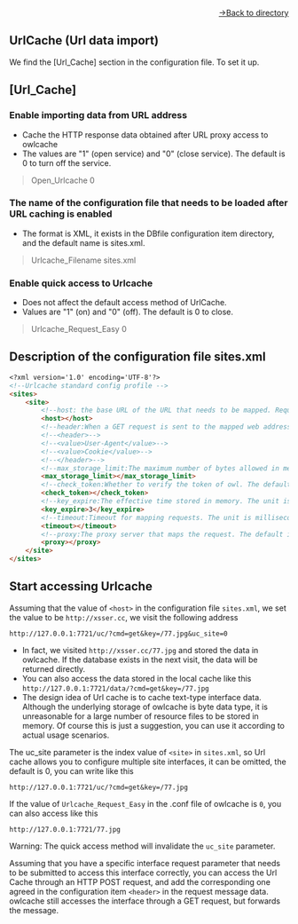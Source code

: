 [<p align="right">->Back to directory</p>](0.directory.md)

## UrlCache (Url data import)
We find the [Url_Cache] section in the configuration file. To set it up.  

## [Url_Cache]
### Enable importing data from URL address
* Cache the HTTP response data obtained after URL proxy access to owlcache
* The values are "1" (open service) and "0" (close service). The default is 0 to turn off the service.  
>Open_Urlcache 0

### The name of the configuration file that needs to be loaded after URL caching is enabled
* The format is XML, it exists in the DBfile configuration item directory, and the default name is sites.xml.
>Urlcache_Filename sites.xml

### Enable quick access to Urlcache
* Does not affect the default access method of UrlCache.
* Values are "1" (on) and "0" (off). The default is 0 to close.  
>Urlcache_Request_Easy 0



## Description of the configuration file sites.xml
```markdown
<?xml version='1.0' encoding='UTF-8'?>
<!--Urlcache standard config profile -->
<sites>
    <site>
        <!--host: the base URL of the URL that needs to be mapped. Required. The default value is empty. Example: https://www.xsser.cc-->
        <host></host>
        <!--header:When a GET request is sent to the mapped web address, the subitem of the current HTTP request `request headers` will be forwarded to the mapped web address. The default is empty.-->
        <!--<header>-->
        <!--<value>User-Agent</value>-->
        <!--<value>Cookie</value>-->
        <!--</header>-->
        <!--max_storage_limit:The maximum number of bytes allowed in memory for the data returned by the mapping request. The unit is byte. The default maximum value is 5242880byte - > 5M -->
        <max_storage_limit></max_storage_limit>
        <!--check_token:Whether to verify the token of owl. The default is 0. 0 is off and 1 is on.-->
        <check_token></check_token>
        <!--key_expire:The effective time stored in memory. The unit is seconds. The default value is 0. 0 is permanent.-->
        <key_expire>3</key_expire>
        <!--timeout:Timeout for mapping requests. The unit is milliseconds. Default 5000ms - > 5S -->
        <timeout></timeout>
        <!--proxy:The proxy server that maps the request. The default is empty.Example: 77.77.77.77:7070  -->
        <proxy></proxy>
    </site>
</sites>
```

## Start accessing Urlcache
Assuming that the value of `<host>` in the configuration file `sites.xml`, we set the value to be `http://xsser.cc`, we visit the following address   
~~~shell
http://127.0.0.1:7721/uc/?cmd=get&key=/77.jpg&uc_site=0
~~~
* In fact, we visited `http://xsser.cc/77.jpg` and stored the data in owlcache. If the database exists in the next visit, the data will be returned directly.     
* You can also access the data stored in the local cache like this `http://127.0.0.1:7721/data/?cmd=get&key=/77.jpg`   
* The design idea of Url cache is to cache text-type interface data. Although the underlying storage of owlcache is byte data type, it is unreasonable for a large number of resource files to be stored in memory. Of course this is just a suggestion, you can use it according to actual usage scenarios.       

The uc_site parameter is the index value of `<site>` in `sites.xml`, so Url cache allows you to configure multiple site interfaces, it can be omitted, the default is 0, you can write like this         
~~~shell
http://127.0.0.1:7721/uc/?cmd=get&key=/77.jpg
~~~

If the value of `Urlcache_Request_Easy` in the .conf file of owlcache is `0`, you can also access like this  
~~~shell
http://127.0.0.1:7721/77.jpg
~~~
Warning: The quick access method will invalidate the `uc_site` parameter.     

Assuming that you have a specific interface request parameter that needs to be submitted to access this interface correctly, you can access the Url Cache through an HTTP POST request, and add the corresponding one agreed in the configuration item `<header>` in the request message data. owlcache still accesses the interface through a GET request, but forwards the message.       

  